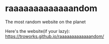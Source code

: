 # raaaaaaaaaaaaandom



The most random website on the planet

Here's the website(if your lazy): https://troworks.github.io/raaaaaaaaaaaaandom/


